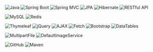 <!-- 後端技術 -->
![Java](https://img.shields.io/badge/-Java-007396?logo=java&logoColor=white&style=flat-square)
![Spring Boot](https://img.shields.io/badge/-Spring_Boot-6DB33F?logo=spring-boot&logoColor=white&style=flat-square)
![Spring MVC](https://img.shields.io/badge/-Spring_MVC-6DB33F?logo=spring&logoColor=white&style=flat-square)
![JPA](https://img.shields.io/badge/-JPA-59666C?logo=hibernate&logoColor=white&style=flat-square)
![Hibernate](https://img.shields.io/badge/-Hibernate-59666C?logo=hibernate&logoColor=white&style=flat-square)
![RESTful API](https://img.shields.io/badge/-RESTful_API-005571?logo=rest&logoColor=white&style=flat-square)

<!-- 資料管理 -->
![MySQL](https://img.shields.io/badge/-MySQL-4479A1?logo=mysql&logoColor=white&style=flat-square)
![Redis](https://img.shields.io/badge/-Redis-DC382D?logo=redis&logoColor=white&style=flat-square)

<!-- 前端整合 -->
![Thymeleaf](https://img.shields.io/badge/-Thymeleaf-005F0F?logo=thymeleaf&logoColor=white&style=flat-square)
![jQuery](https://img.shields.io/badge/-jQuery-0769AD?logo=jquery&logoColor=white&style=flat-square)
![AJAX](https://img.shields.io/badge/-AJAX-0081CB?logo=jquery&logoColor=white&style=flat-square)
![Fetch](https://img.shields.io/badge/-Fetch-000000?logo=javascript&logoColor=white&style=flat-square)
![Bootstrap](https://img.shields.io/badge/-Bootstrap-7952B3?logo=bootstrap&logoColor=white&style=flat-square)
![DataTables](https://img.shields.io/badge/-DataTables-1E90FF?logo=databricks&logoColor=white&style=flat-square)

<!-- 圖片處理 -->
![MultipartFile](https://img.shields.io/badge/-MultipartFile-007396?logo=java&logoColor=white&style=flat-square)
![DefaultImageService](https://img.shields.io/badge/-DefaultImageService-FFB300?logo=image&logoColor=white&style=flat-square)

<!-- 團隊協作 -->
![GitHub](https://img.shields.io/badge/-GitHub-181717?logo=github&logoColor=white&style=flat-square)
![Maven](https://img.shields.io/badge/-Maven-C71A36?logo=apachemaven&logoColor=white&style=flat-square)
